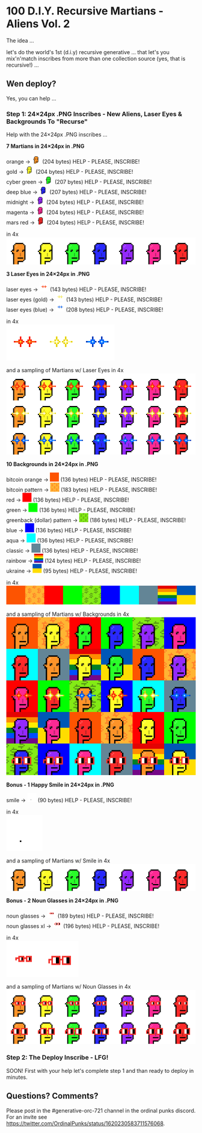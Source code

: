 # 100 D.I.Y. Recursive Martians - Aliens Vol. 2


The idea ...

let's do the world's 1st (d.i.y) recursive generative ...
that let's you mix'n'match inscribes from more than one collection source (yes, that is recursive!) ...



## Wen deploy?

Yes, you can help ...

### Step 1:  24×24px .PNG Inscribes - New Aliens, Laser Eyes & Backgrounds To "Recurse"

Help with the 24×24px .PNG inscribes ...

**7 Martians in 24×24px in .PNG**

orange -> ![](i/orange.png) (204 bytes)      HELP - PLEASE, INSCRIBE!<br>
gold       ->   ![](i/gold.png)  (204 bytes)  HELP - PLEASE, INSCRIBE!<br>
cyber green  ->  ![](i/cybergreen.png)  (207 bytes)  HELP - PLEASE, INSCRIBE!<br>
deep blue   ->   ![](i/deepblue.png) (207 bytes)    HELP - PLEASE, INSCRIBE!<br>
midnight   ->    ![](i/midnight.png) (204 bytes)  HELP - PLEASE, INSCRIBE!<br>
magenta    ->    ![](i/magenta.png) (204 bytes)   HELP - PLEASE, INSCRIBE!<br>
mars red -> ![](i/marsred.png) (204 bytes)   HELP - PLEASE, INSCRIBE!



in 4x <br>
![](i/martians@4x.png)



**3 Laser Eyes in 24×24px in .PNG**

laser eyes -> ![](i/lasereyes.png)  (143 bytes) HELP - PLEASE, INSCRIBE!<br>
laser eyes (gold) ->  ![](i/lasereyes-gold.png)  (143 bytes) HELP - PLEASE, INSCRIBE!<br>
laser eyes (blue) ->  ![](i/lasereyes-blue.png)  (208 bytes) HELP - PLEASE, INSCRIBE!


in 4x <br>
![](i/lasereyes@4x.png)

and a sampling of Martians w/ Laser Eyes in 4x <br>
![](i/martians-lasereyes@4x.png)



**10 Backgrounds in 24×24px in .PNG**


bitcoin orange -> ![](i/background-bitcoin-orange.png)  (136 bytes) HELP - PLEASE, INSCRIBE!<br>
bitcoin pattern -> ![](i/background-bitcoin-pattern.png)  (183 bytes) HELP - PLEASE, INSCRIBE!<br>
red             -> ![](i/background-red.png)  (136 bytes) HELP - PLEASE, INSCRIBE!<br>
green           -> ![](i/background-green.png)  (136 bytes) HELP - PLEASE, INSCRIBE!<br>
greenback (dollar) pattern  -> ![](i/background-dollar-pattern.png)  (186 bytes) HELP - PLEASE, INSCRIBE!<br>
blue  ->  ![](i/background-blue.png)  (136 bytes) HELP - PLEASE, INSCRIBE!<br>
aqua  ->  ![](i/background-aqua.png)  (136 bytes) HELP - PLEASE, INSCRIBE!<br>
classic -> ![](i/background-classic.png)  (136 bytes) HELP - PLEASE, INSCRIBE!<br>
rainbow  ->  ![](i/background-rainbow.png)  (124 bytes) HELP - PLEASE, INSCRIBE!<br>
ukraine  -> ![](i/background-ukraine.png)  (95 bytes) HELP - PLEASE, INSCRIBE!



in 4x <br>
![](i/backgrounds@4x.png)

and a sampling of  Martians w/ Backgrounds in 4x <br>
![](i/martians-backgrounds@4x.png)





**Bonus - 1 Happy Smile in 24×24px in .PNG**

smile -> ![](i/smile.png)  (90 bytes) HELP - PLEASE, INSCRIBE!


in 4x <br>
![](i/smile@4x.png)

and a sampling of  Martians w/ Smile in 4x <br>
![](i/martians-smile@4x.png)


**Bonus -  2 Noun Glasses in 24×24px in .PNG**

noun glasses      -> ![](i/noun-glasses.png)  (189 bytes) HELP - PLEASE, INSCRIBE! <br>
noun glasses xl   ->  ![](i/noun-glasses_xl.png) (196 bytes) HELP - PLEASE, INSCRIBE!


in 4x <br>
![](i/noun-glasses@4x.png)

and a sampling of Martians w/ Noun Glasses in 4x <br>
![](i/martians-noun@4x.png)





###  Step 2:   The Deploy Inscribe - LFG!

SOON!    First with your help let's complete step 1 and than ready to deploy in minutes.




## Questions? Comments?

Please post in the #generative-orc-721 channel
in the ordinal punks discord.
For an invite
see <https://twitter.com/OrdinalPunks/status/1620230583711576068>.


